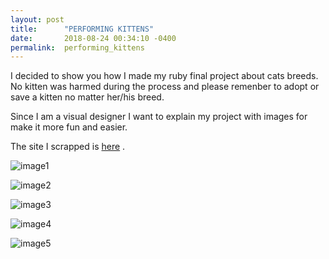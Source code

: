 ```yaml
---
layout: post
title:      "PERFORMING KITTENS"
date:       2018-08-24 00:34:10 -0400
permalink:  performing_kittens
---
```



I decided to show you how I made my ruby final project about cats breeds.
No kitten was harmed during the process and please remenber to adopt or save a kitten no matter her/his breed.

Since I am a visual designer I want to explain my project with images for make it more fun and easier.

The site I scrapped is  [here](http://www.vetstreet.com/cats/breeds) .

![image1](http://www.redhikari.com/clients/learnco/Project1.jpg)

![image2](http://www.redhikari.com/clients/learnco/Project2.jpg)


![image3](http://www.redhikari.com/clients/learnco/Project3.jpg)

![image4](http://www.redhikari.com/clients/learnco/Project4.jpg)

![image5](http://www.redhikari.com/clients/learnco/Project5.jpg)



